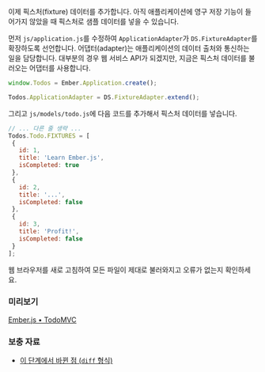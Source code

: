 이제 픽스처(fixture) 데이터를 추가합니다. 아직 애플리케이션에 영구 저장 기능이 들어가지 않았을 때 픽스처로 샘플 데이터를 넣을 수 있습니다.

먼저 `js/application.js`를 수정하여 `ApplicationAdapter`가 `DS.FixtureAdapter`를 확장하도록 선언합니다. 어댑터(adapter)는 애플리케이션의 데이터 출처와 통신하는 일을 담당합니다. 대부분의 경우 웹 서비스 API가 되겠지만, 지금은 픽스처 데이터를 불러오는 어댑터를 사용합니다.

```javascript
window.Todos = Ember.Application.create();

Todos.ApplicationAdapter = DS.FixtureAdapter.extend();
```


그리고 `js/models/todo.js`에 다음 코드를 추가해서 픽스처 데이터를 넣습니다.

```javascript
// ... 다른 줄 생략 ...
Todos.Todo.FIXTURES = [
 {
   id: 1,
   title: 'Learn Ember.js',
   isCompleted: true
 },
 {
   id: 2,
   title: '...',
   isCompleted: false
 },
 {
   id: 3,
   title: 'Profit!',
   isCompleted: false
 }
];
```

웹 브라우저를 새로 고침하여 모든 파일이 제대로 불러와지고 오류가 없는지 확인하세요.

### 미리보기
<a class="jsbin-embed" href="http://jsbin.com/Ovuw/1/embed?live">Ember.js • TodoMVC</a><script src="http://static.jsbin.com/js/embed.js"></script>

### 보충 자료

  * [이 단계에서 바뀐 점 (`diff` 형식)](https://github.com/emberjs/quickstart-code-sample/commit/a586fc9de92cad626ea816e9bb29445525678098)

